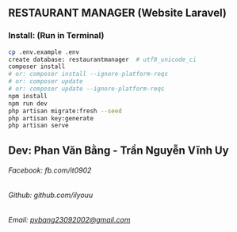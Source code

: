 ## RESTAURANT MANAGER (Website Laravel)

### Install: (Run in Terminal)
```bash
cp .env.example .env
create database: restaurantmanager  # utf8_unicode_ci
composer install 		
# or: composer install --ignore-platform-reqs
# or: composer update 
# or: composer update --ignore-platform-reqs 
npm install
npm run dev
php artisan migrate:fresh --seed
php artisan key:generate
php artisan serve
```

## Dev: Phan Văn Bằng - Trần Nguyễn Vĩnh Uy
###### Facebook: fb.com/it0902
###### Github: github.com/ilyouu
###### Email: pvbang23092002@gmail.com

